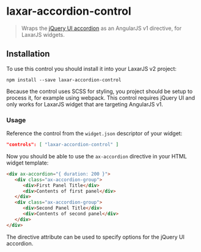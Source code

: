 # laxar-accordion-control

> Wraps the [jQuery UI accordion](https://jqueryui.com/accordion/) as an AngularJS v1 directive, for LaxarJS widgets.


## Installation

To use this control you should install it into your LaxarJS v2 project:

```console
npm install --save laxar-accordion-control
```

Because the control uses SCSS for styling, you project should be setup to process it, for example using webpack.
This control requires jQuery UI and only works for LaxarJS widget that are targeting AngularJS v1.


### Usage

Reference the control from the `widget.json` descriptor of your widget:

```json
"controls": [ "laxar-accordion-control" ]
```

Now you should be able to use the `ax-accordion` directive in your HTML widget template:

```html
<div ax-accordion="{ duration: 200 }">
   <div class="ax-accordion-group">
      <div>First Panel Title</div>
      <div>Contents of first panel</div>
   </div>
   <div class="ax-accordion-group">
      <div>Second Panel Title</div>
      <div>Contents of second panel</div>
   </div>
</div>
```

The directive attribute can be used to specify options for the jQuery UI accordion.
